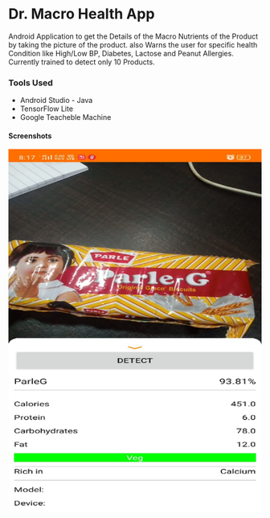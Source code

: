 # Dr. Macro Health App

Android Application to get the Details of
the Macro Nutrients of the Product by
taking the picture of the product. also Warns
the user for specific health Condition like
High/Low BP, Diabetes, Lactose and
Peanut Allergies. Currently trained to detect only 10 Products.

### Tools Used  
- Android Studio - Java 
- TensorFlow Lite
- Google Teacheble Machine

#### Screenshots 
<a href="url"><img src="https://github.com/Mandar800/Dr.-Macro-Hobby-Project/blob/master/ss1.jpeg" align="left" height="720" width="1280" ></a>

